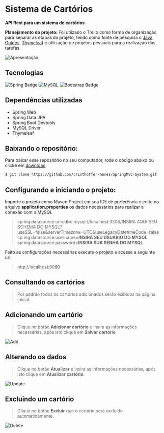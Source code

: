 # Sistema de Cartórios

**API Rest para um sistema de cartórios**

**Planejamento do projeto:** Foi utiizado o Trello como forma de organização para separar as etapas do projeto, tendo como fonte de pesquisa o [Java Guides](https://www.javaguides.net/), 
[Thymeleaf](https://www.thymeleaf.org/) e utilização de projetos pessoais para a realização das tarefas.

![Apresentação](https://github.com/cristhoffer-nunes/SpringMVC-System/blob/master/readme_gifs/geral.gif)

## Tecnologias
![Spring Badge](https://img.shields.io/badge/Spring-6DB33F?style=for-the-badge&logo=spring&logoColor=white)
![MySQL](https://img.shields.io/badge/MySQL-00000F?style=for-the-badge&logo=mysql&logoColor=white)
![Bootstrap Badge](https://img.shields.io/badge/Bootstrap-563D7C?style=for-the-badge&logo=bootstrap&logoColor=white)

## Dependências utilizadas

* Spring Web
* Spring Data JPA
* Spring Boot Devtools
* MySQL Driver
* Thymeleaf

## Baixando o repositório:

Para baixar esse repositório no seu computador, rode o código abaixo ou clicke em [download](https://github.com/cristhoffer-nunes/API-REST-Docket/archive/main.zip).

```bash
$ git clone https://github.com/cristhoffer-nunes/SpringMVC-System.git
```

## Configurando e iniciando o projeto: 

Importe o projeto como Maven Project em sua IDE de preferência e edite no arquivo **application.properties** os dados necessários para realizar a conexão com o MySQL

> spring.datasource.url=jdbc:mysql://localhost:3306/INSIRA AQUI SEU SCHEMA DO MYSQL?useSSL=false&serverTimezone=UTC&useLegacyDatetimeCode=false <br>
spring.datasource.username=**INSIRA SEU USUARIO DO MYSQL** <br>
spring.datasource.password=**INSIRA SUA SENHA DO MYSQL** <br>

Feito as configurações necessárias execute o projeto e acesse a seguinte url:
> http://localhost:8080

## Consultando os cartórios

> Por padrão todos os cartórios adicionados serão exibidos na página inicial.

## Adicionando um cartório

> Clique no botão **Adicionar cartório** e insira as informações necessárias, após isto clique em **Salvar cartório**.

![Add](https://github.com/cristhoffer-nunes/SpringMVC-System/blob/master/readme_gifs/add.gif)

## Alterando os dados

> Clique no botão **Atualizar** e insira as informações necessárias, após isto clique em **Atualizar cartório**.

![Update](https://github.com/cristhoffer-nunes/SpringMVC-System/blob/master/readme_gifs/atualizar.gif)

## Excluindo um cartório
> Clique no botão **Excluir** que o cartório será excluído automaticamente.

![Delete](https://github.com/cristhoffer-nunes/SpringMVC-System/blob/master/readme_gifs/deletar.gif)
